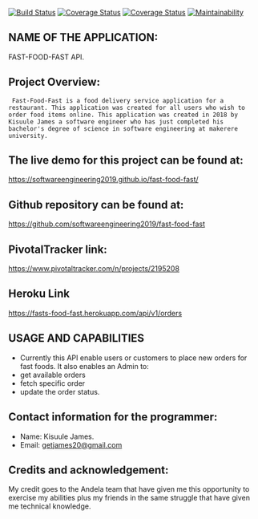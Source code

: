 [![Build Status](https://travis-ci.org/softwareengineering2019/fast-food-fast.svg?branch=finished_api)](https://travis-ci.org/softwareengineering2019/fast-food-fast)
[![Coverage Status](https://coveralls.io/repos/github/softwareengineering2019/fast-food-fast/badge.png?branch=finished_api)](https://coveralls.io/github/softwareengineering2019/fast-food-fast?branch=finished_api)
[![Coverage Status](https://coveralls.io/repos/github/softwareengineering2019/fast-food-fast/badge.svg?branch=finished_api)](https://coveralls.io/github/softwareengineering2019/fast-food-fast?branch=finished_api)
[![Maintainability](https://api.codeclimate.com/v1/badges/b8f7a2b1c97bdd54b255/maintainability)](https://codeclimate.com/github/softwareengineering2019/fast-food-fast/maintainability)

## NAME OF THE APPLICATION: ## 
FAST-FOOD-FAST API. 

## Project Overview: ##
```
 Fast-Food-Fast is a food delivery service application for a restaurant. This application was created for all users who wish to order food items online. This application was created in 2018 by Kisuule James a software engineer who has just completed his bachelor's degree of science in software engineering at makerere university.
 ```
## The live demo for this project can be found at: ##
https://softwareengineering2019.github.io/fast-food-fast/

## Github repository can be found at: ##
https://github.com/softwareengineering2019/fast-food-fast

## PivotalTracker link: ##
https://www.pivotaltracker.com/n/projects/2195208

## Heroku Link ##
https://fasts-food-fast.herokuapp.com/api/v1/orders

## USAGE AND CAPABILITIES ##
* Currently this API enable users or customers to place new orders for fast foods.
It also enables an Admin to:
* get available orders
* fetch specific order 
* update the order status.

## Contact information for the programmer: ##
* Name: Kisuule James. 
* Email: getjames20@gmail.com

## Credits and acknowledgement: ## 
My credit goes to the Andela team that have given me this opportunity to exercise my abilities plus my friends in the same struggle that have given me technical knowledge.
